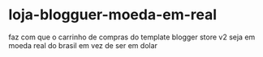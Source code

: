 # loja-blogguer-moeda-em-real
faz com que o carrinho de compras do template blogger store v2 seja em moeda real do brasil em vez de ser em dolar
